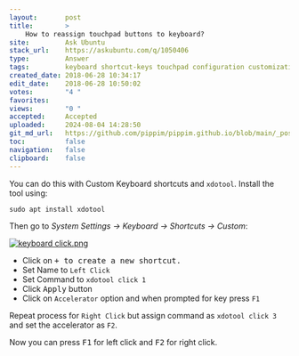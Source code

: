 ```yaml
---
layout:       post
title:        >
    How to reassign touchpad buttons to keyboard?
site:         Ask Ubuntu
stack_url:    https://askubuntu.com/q/1050406
type:         Answer
tags:         keyboard shortcut-keys touchpad configuration customization
created_date: 2018-06-28 10:34:17
edit_date:    2018-06-28 10:50:02
votes:        "4 "
favorites:    
views:        "0 "
accepted:     Accepted
uploaded:     2024-08-04 14:28:50
git_md_url:   https://github.com/pippim/pippim.github.io/blob/main/_posts/2018/2018-06-28-How-to-reassign-touchpad-buttons-to-keyboard_.md
toc:          false
navigation:   false
clipboard:    false
---
```


You can do this with Custom Keyboard shortcuts and `xdotool`. Install the tool using:

``` 
sudo apt install xdotool
```

Then go to *System Settings -> Keyboard -> Shortcuts -> Custom*:

[![keyboard click.png][1]][1]

- Click on <kbd>+</bkd> to create a new shortcut.
- Set Name to `Left Click`
- Set Command to `xdotool click 1`
- Click <kbd>Apply</kbd> button
- Click on `Accelerator` option and when prompted for key press `F1`

Repeat process for `Right Click` but assign command as `xdotool click 3` and set the accelerator as `F2`.

Now you can press <kbd>F1</kbd> for left click and <kbd>F2</kbd> for right click.


  [1]: https://i.sstatic.net/X47VJ.png
